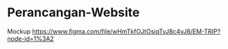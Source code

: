 # Perancangan-Website
Mockup
https://www.figma.com/file/wHmTkfOJtOsiqTvJ8c4vJ8/EM-TRIP?node-id=1%3A2
